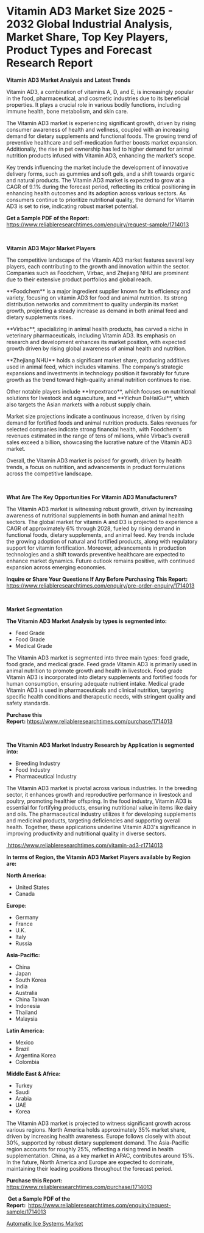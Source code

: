 <p><h1>Vitamin AD3 Market Size 2025 - 2032 Global Industrial Analysis, Market Share, Top Key Players, Product Types and Forecast Research Report</h1></p><p><strong>Vitamin AD3 Market Analysis and Latest Trends</strong></p>
<p><p>Vitamin AD3, a combination of vitamins A, D, and E, is increasingly popular in the food, pharmaceutical, and cosmetic industries due to its beneficial properties. It plays a crucial role in various bodily functions, including immune health, bone metabolism, and skin care. </p><p>The Vitamin AD3 market is experiencing significant growth, driven by rising consumer awareness of health and wellness, coupled with an increasing demand for dietary supplements and functional foods. The growing trend of preventive healthcare and self-medication further boosts market expansion. Additionally, the rise in pet ownership has led to higher demand for animal nutrition products infused with Vitamin AD3, enhancing the market’s scope.</p><p>Key trends influencing the market include the development of innovative delivery forms, such as gummies and soft gels, and a shift towards organic and natural products. The Vitamin AD3 market is expected to grow at a CAGR of 9.1% during the forecast period, reflecting its critical positioning in enhancing health outcomes and its adoption across various sectors. As consumers continue to prioritize nutritional quality, the demand for Vitamin AD3 is set to rise, indicating robust market potential.</p></p>
<p><strong>Get a Sample PDF of the Report:&nbsp;</strong> <a href="https://www.reliableresearchtimes.com/enquiry/request-sample/1714013?utm_campaign=3386&utm_medium=2&utm_source=Github&utm_content=ia&utm_term=28032025&utm_id=vitamin-ad3">https://www.reliableresearchtimes.com/enquiry/request-sample/1714013</a></p>
<p>&nbsp;</p>
<p><strong>Vitamin AD3 Major Market Players</strong></p>
<p><p>The competitive landscape of the Vitamin AD3 market features several key players, each contributing to the growth and innovation within the sector. Companies such as Foodchem, Virbac, and Zhejiang NHU are prominent due to their extensive product portfolios and global reach.</p><p>**Foodchem** is a major ingredient supplier known for its efficiency and variety, focusing on vitamin AD3 for food and animal nutrition. Its strong distribution networks and commitment to quality underpin its market growth, projecting a steady increase as demand in both animal feed and dietary supplements rises.</p><p>**Virbac**, specializing in animal health products, has carved a niche in veterinary pharmaceuticals, including Vitamin AD3. Its emphasis on research and development enhances its market position, with expected growth driven by rising global awareness of animal health and nutrition.</p><p>**Zhejiang NHU** holds a significant market share, producing additives used in animal feed, which includes vitamins. The company’s strategic expansions and investments in technology position it favorably for future growth as the trend toward high-quality animal nutrition continues to rise.</p><p>Other notable players include **Impextraco**, which focuses on nutritional solutions for livestock and aquaculture, and **Yichun DaHaiGui**, which also targets the Asian markets with a robust supply chain.</p><p>Market size projections indicate a continuous increase, driven by rising demand for fortified foods and animal nutrition products. Sales revenues for selected companies indicate strong financial health, with Foodchem's revenues estimated in the range of tens of millions, while Virbac’s overall sales exceed a billion, showcasing the lucrative nature of the Vitamin AD3 market.</p><p>Overall, the Vitamin AD3 market is poised for growth, driven by health trends, a focus on nutrition, and advancements in product formulations across the competitive landscape.</p></p>
<p>&nbsp;</p>
<p><strong>What Are The Key Opportunities For Vitamin AD3 Manufacturers?</strong></p>
<p><p>The Vitamin AD3 market is witnessing robust growth, driven by increasing awareness of nutritional supplements in both human and animal health sectors. The global market for vitamin A and D3 is projected to experience a CAGR of approximately 6% through 2028, fueled by rising demand in functional foods, dietary supplements, and animal feed. Key trends include the growing adoption of natural and fortified products, along with regulatory support for vitamin fortification. Moreover, advancements in production technologies and a shift towards preventive healthcare are expected to enhance market dynamics. Future outlook remains positive, with continued expansion across emerging economies.</p></p>
<p><strong>Inquire or Share Your Questions If Any Before Purchasing This Report:</strong> <a href="https://www.reliableresearchtimes.com/enquiry/pre-order-enquiry/1714013?utm_campaign=3386&utm_medium=2&utm_source=Github&utm_content=ia&utm_term=28032025&utm_id=vitamin-ad3">https://www.reliableresearchtimes.com/enquiry/pre-order-enquiry/1714013</a></p>
<p>&nbsp;</p>
<p><strong>Market Segmentation</strong></p>
<p><strong>The Vitamin AD3 Market Analysis by types is segmented into:</strong></p>
<p><ul><li>Feed Grade</li><li>Food Grade</li><li>Medical Grade</li></ul></p>
<p><p>The Vitamin AD3 market is segmented into three main types: feed grade, food grade, and medical grade. Feed grade Vitamin AD3 is primarily used in animal nutrition to promote growth and health in livestock. Food grade Vitamin AD3 is incorporated into dietary supplements and fortified foods for human consumption, ensuring adequate nutrient intake. Medical grade Vitamin AD3 is used in pharmaceuticals and clinical nutrition, targeting specific health conditions and therapeutic needs, with stringent quality and safety standards.</p></p>
<p><strong>Purchase this Report:&nbsp;</strong><a href="https://www.reliableresearchtimes.com/purchase/1714013?utm_campaign=3386&utm_medium=2&utm_source=Github&utm_content=ia&utm_term=28032025&utm_id=vitamin-ad3">https://www.reliableresearchtimes.com/purchase/1714013</a></p>
<p>&nbsp;</p>
<p><strong>The Vitamin AD3 Market Industry Research by Application is segmented into:</strong></p>
<p><ul><li>Breeding Industry</li><li>Food Industry</li><li>Pharmaceutical Industry</li></ul></p>
<p><p>The Vitamin AD3 market is pivotal across various industries. In the breeding sector, it enhances growth and reproductive performance in livestock and poultry, promoting healthier offspring. In the food industry, Vitamin AD3 is essential for fortifying products, ensuring nutritional value in items like dairy and oils. The pharmaceutical industry utilizes it for developing supplements and medicinal products, targeting deficiencies and supporting overall health. Together, these applications underline Vitamin AD3's significance in improving productivity and nutritional quality in diverse sectors.</p></p>
<p><a href="https://www.reliableresearchtimes.com/vitamin-ad3-r1714013?utm_campaign=3386&utm_medium=2&utm_source=Github&utm_content=ia&utm_term=28032025&utm_id=vitamin-ad3">&nbsp;https://www.reliableresearchtimes.com/vitamin-ad3-r1714013</a></p>
<p><strong>In terms of Region, the Vitamin AD3 Market Players available by Region are:</strong></p>
<p>
    <p> <strong> North America: </strong>
        <ul>
            <li>United States</li>
            <li>Canada</li>
        </ul>
        </p> 
    <p> <strong> Europe: </strong>
        <ul>
            <li>Germany</li>
            <li>France</li>
            <li>U.K.</li>
            <li>Italy</li>
            <li>Russia</li>
        </ul>
        </p> 
    <p> <strong> Asia-Pacific: </strong>
        <ul>
            <li>China</li>
            <li>Japan</li>
            <li>South Korea</li>
            <li>India</li>
            <li>Australia</li>
            <li>China Taiwan</li>
            <li>Indonesia</li>
            <li>Thailand</li>
            <li>Malaysia</li>
        </ul>
        </p> 
    <p> <strong> Latin America: </strong>
        <ul>
            <li>Mexico</li>
            <li>Brazil</li>
            <li>Argentina Korea</li>
            <li>Colombia</li>
        </ul>
        </p> 
    <p> <strong> Middle East & Africa: </strong>
        <ul>
            <li>Turkey</li>
            <li>Saudi</li>
            <li>Arabia</li>
            <li>UAE</li>
            <li>Korea</li>
        </ul>
    </p>
    </p>
<p><p>The Vitamin AD3 market is projected to witness significant growth across various regions. North America holds approximately 35% market share, driven by increasing health awareness. Europe follows closely with about 30%, supported by robust dietary supplement demand. The Asia-Pacific region accounts for roughly 25%, reflecting a rising trend in health supplementation. China, as a key market in APAC, contributes around 15%. In the future, North America and Europe are expected to dominate, maintaining their leading positions throughout the forecast period.</p></p>
<p><strong>Purchase this Report: </strong><a href="https://www.reliableresearchtimes.com/purchase/1714013?utm_campaign=3386&utm_medium=2&utm_source=Github&utm_content=ia&utm_term=28032025&utm_id=vitamin-ad3">https://www.reliableresearchtimes.com/purchase/1714013</a></p>
<p>&nbsp;<strong>Get a Sample PDF of the Report:&nbsp;&nbsp;</strong><a href="https://www.reliableresearchtimes.com/enquiry/request-sample/1714013?utm_campaign=3386&utm_medium=2&utm_source=Github&utm_content=ia&utm_term=28032025&utm_id=vitamin-ad3">https://www.reliableresearchtimes.com/enquiry/request-sample/1714013</a></p>
<p><strong></strong></p>
<p><p><a href="https://github.com/mudgeadamsvx/Market-Research-Report-List-1/blob/main/automatic-ice-systems-market.md?utm_campaign=3386&utm_medium=2&utm_source=Github&utm_content=ia&utm_term=28032025&utm_id=vitamin-ad3">Automatic Ice Systems Market</a></p></p>